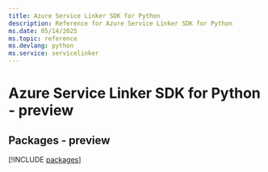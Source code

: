```yaml
---
title: Azure Service Linker SDK for Python
description: Reference for Azure Service Linker SDK for Python
ms.date: 05/14/2025
ms.topic: reference
ms.devlang: python
ms.service: servicelinker
---
```

# Azure Service Linker SDK for Python - preview
## Packages - preview
[!INCLUDE [packages](service-linker-index.md)]
